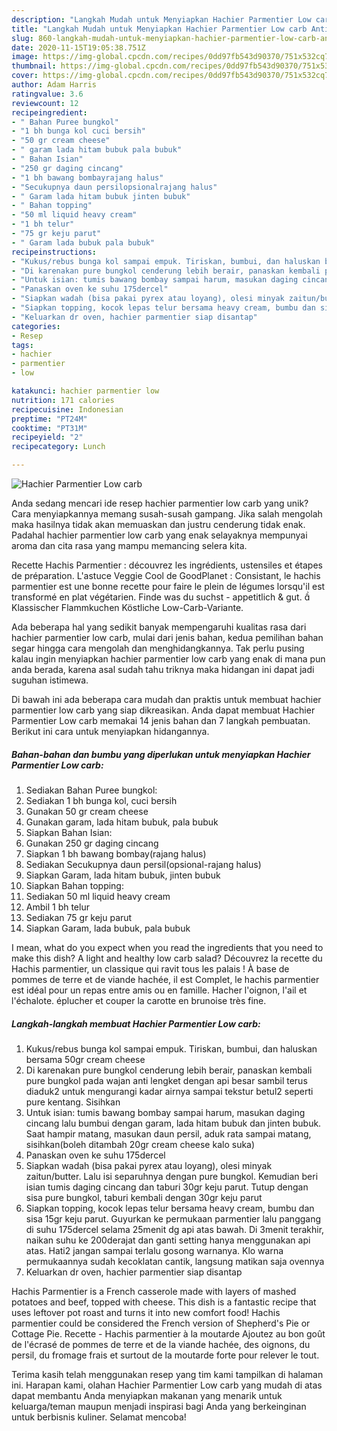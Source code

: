 ```yaml
---
description: "Langkah Mudah untuk Menyiapkan Hachier Parmentier Low carb Anti Gagal"
title: "Langkah Mudah untuk Menyiapkan Hachier Parmentier Low carb Anti Gagal"
slug: 860-langkah-mudah-untuk-menyiapkan-hachier-parmentier-low-carb-anti-gagal
date: 2020-11-15T19:05:38.751Z
image: https://img-global.cpcdn.com/recipes/0dd97fb543d90370/751x532cq70/hachier-parmentier-low-carb-foto-resep-utama.jpg
thumbnail: https://img-global.cpcdn.com/recipes/0dd97fb543d90370/751x532cq70/hachier-parmentier-low-carb-foto-resep-utama.jpg
cover: https://img-global.cpcdn.com/recipes/0dd97fb543d90370/751x532cq70/hachier-parmentier-low-carb-foto-resep-utama.jpg
author: Adam Harris
ratingvalue: 3.6
reviewcount: 12
recipeingredient:
- " Bahan Puree bungkol"
- "1 bh bunga kol cuci bersih"
- "50 gr cream cheese"
- " garam lada hitam bubuk pala bubuk"
- " Bahan Isian"
- "250 gr daging cincang"
- "1 bh bawang bombayrajang halus"
- "Secukupnya daun persilopsionalrajang halus"
- " Garam lada hitam bubuk jinten bubuk"
- " Bahan topping"
- "50 ml liquid heavy cream"
- "1 bh telur"
- "75 gr keju parut"
- " Garam lada bubuk pala bubuk"
recipeinstructions:
- "Kukus/rebus bunga kol sampai empuk. Tiriskan, bumbui, dan haluskan bersama 50gr cream cheese"
- "Di karenakan pure bungkol cenderung lebih berair, panaskan kembali pure bungkol pada wajan anti lengket dengan api besar sambil terus diaduk2 untuk mengurangi kadar airnya sampai tekstur betul2 seperti pure kentang. Sisihkan"
- "Untuk isian: tumis bawang bombay sampai harum, masukan daging cincang lalu bumbui dengan garam, lada hitam bubuk dan jinten bubuk. Saat hampir matang, masukan daun persil, aduk rata sampai matang, sisihkan(boleh ditambah 20gr cream cheese kalo suka)"
- "Panaskan oven ke suhu 175dercel"
- "Siapkan wadah (bisa pakai pyrex atau loyang), olesi minyak zaitun/butter. Lalu isi separuhnya dengan pure bungkol. Kemudian beri isian tumis daging cincang dan taburi 30gr keju parut. Tutup dengan sisa pure bungkol, taburi kembali dengan 30gr keju parut"
- "Siapkan topping, kocok lepas telur bersama heavy cream, bumbu dan sisa 15gr keju parut. Guyurkan ke permukaan parmentier lalu panggang di suhu 175dercel selama 25menit dg api atas bawah. Di 3menit terakhir, naikan suhu ke 200derajat dan ganti setting hanya menggunakan api atas. Hati2 jangan sampai terlalu gosong warnanya. Klo warna permukaannya sudah kecoklatan cantik, langsung matikan saja ovennya"
- "Keluarkan dr oven, hachier parmentier siap disantap"
categories:
- Resep
tags:
- hachier
- parmentier
- low

katakunci: hachier parmentier low 
nutrition: 171 calories
recipecuisine: Indonesian
preptime: "PT24M"
cooktime: "PT31M"
recipeyield: "2"
recipecategory: Lunch

---
```



![Hachier Parmentier Low carb](https://img-global.cpcdn.com/recipes/0dd97fb543d90370/751x532cq70/hachier-parmentier-low-carb-foto-resep-utama.jpg)

Anda sedang mencari ide resep hachier parmentier low carb yang unik? Cara menyiapkannya memang susah-susah gampang. Jika salah mengolah maka hasilnya tidak akan memuaskan dan justru cenderung tidak enak. Padahal hachier parmentier low carb yang enak selayaknya mempunyai aroma dan cita rasa yang mampu memancing selera kita.

Recette Hachis Parmentier : découvrez les ingrédients, ustensiles et étapes de préparation. L&#39;astuce Veggie Cool de GoodPlanet : Consistant, le hachis parmentier est une bonne recette pour faire le plein de légumes lorsqu&#39;il est transformé en plat végétarien. Finde was du suchst - appetitlich &amp; gut.  Klassischer Flammkuchen Köstliche Low-Carb-Variante.

Ada beberapa hal yang sedikit banyak mempengaruhi kualitas rasa dari hachier parmentier low carb, mulai dari jenis bahan, kedua pemilihan bahan segar hingga cara mengolah dan menghidangkannya. Tak perlu pusing kalau ingin menyiapkan hachier parmentier low carb yang enak di mana pun anda berada, karena asal sudah tahu triknya maka hidangan ini dapat jadi suguhan istimewa.


Di bawah ini ada beberapa cara mudah dan praktis untuk membuat hachier parmentier low carb yang siap dikreasikan. Anda dapat membuat Hachier Parmentier Low carb memakai 14 jenis bahan dan 7 langkah pembuatan. Berikut ini cara untuk menyiapkan hidangannya.

<!--inarticleads1-->

##### Bahan-bahan dan bumbu yang diperlukan untuk menyiapkan Hachier Parmentier Low carb:

1. Sediakan  Bahan Puree bungkol:
1. Sediakan 1 bh bunga kol, cuci bersih
1. Gunakan 50 gr cream cheese
1. Gunakan  garam, lada hitam bubuk, pala bubuk
1. Siapkan  Bahan Isian:
1. Gunakan 250 gr daging cincang
1. Siapkan 1 bh bawang bombay(rajang halus)
1. Sediakan Secukupnya daun persil(opsional-rajang halus)
1. Siapkan  Garam, lada hitam bubuk, jinten bubuk
1. Siapkan  Bahan topping:
1. Sediakan 50 ml liquid heavy cream
1. Ambil 1 bh telur
1. Sediakan 75 gr keju parut
1. Siapkan  Garam, lada bubuk, pala bubuk


I mean, what do you expect when you read the ingredients that you need to make this dish? A light and healthy low carb salad? Découvrez la recette du Hachis parmentier, un classique qui ravit tous les palais ! À base de pommes de terre et de viande hachée, il est Complet, le hachis parmentier est idéal pour un repas entre amis ou en famille. Hacher l&#39;oignon, l&#39;ail et l&#39;échalote. éplucher et couper la carotte en brunoise très fine. 

<!--inarticleads2-->

##### Langkah-langkah membuat Hachier Parmentier Low carb:

1. Kukus/rebus bunga kol sampai empuk. Tiriskan, bumbui, dan haluskan bersama 50gr cream cheese
1. Di karenakan pure bungkol cenderung lebih berair, panaskan kembali pure bungkol pada wajan anti lengket dengan api besar sambil terus diaduk2 untuk mengurangi kadar airnya sampai tekstur betul2 seperti pure kentang. Sisihkan
1. Untuk isian: tumis bawang bombay sampai harum, masukan daging cincang lalu bumbui dengan garam, lada hitam bubuk dan jinten bubuk. Saat hampir matang, masukan daun persil, aduk rata sampai matang, sisihkan(boleh ditambah 20gr cream cheese kalo suka)
1. Panaskan oven ke suhu 175dercel
1. Siapkan wadah (bisa pakai pyrex atau loyang), olesi minyak zaitun/butter. Lalu isi separuhnya dengan pure bungkol. Kemudian beri isian tumis daging cincang dan taburi 30gr keju parut. Tutup dengan sisa pure bungkol, taburi kembali dengan 30gr keju parut
1. Siapkan topping, kocok lepas telur bersama heavy cream, bumbu dan sisa 15gr keju parut. Guyurkan ke permukaan parmentier lalu panggang di suhu 175dercel selama 25menit dg api atas bawah. Di 3menit terakhir, naikan suhu ke 200derajat dan ganti setting hanya menggunakan api atas. Hati2 jangan sampai terlalu gosong warnanya. Klo warna permukaannya sudah kecoklatan cantik, langsung matikan saja ovennya
1. Keluarkan dr oven, hachier parmentier siap disantap


Hachis Parmentier is a French casserole made with layers of mashed potatoes and beef, topped with cheese. This dish is a fantastic recipe that uses leftover pot roast and turns it into new comfort food! Hachis parmentier could be considered the French version of Shepherd&#39;s Pie or Cottage Pie. Recette - Hachis parmentier à la moutarde Ajoutez au bon goût de l&#39;écrasé de pommes de terre et de la viande hachée, des oignons, du persil, du fromage frais et surtout de la moutarde forte pour relever le tout. 

Terima kasih telah menggunakan resep yang tim kami tampilkan di halaman ini. Harapan kami, olahan Hachier Parmentier Low carb yang mudah di atas dapat membantu Anda menyiapkan makanan yang menarik untuk keluarga/teman maupun menjadi inspirasi bagi Anda yang berkeinginan untuk berbisnis kuliner. Selamat mencoba!
